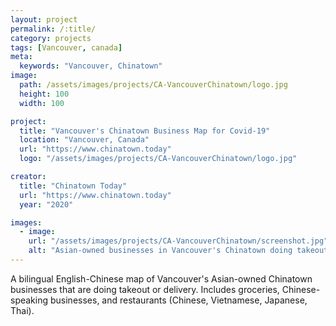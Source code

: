 ```yaml
---
layout: project
permalink: /:title/
category: projects
tags: [Vancouver, canada]
meta:
  keywords: "Vancouver, Chinatown"
image:
  path: /assets/images/projects/CA-VancouverChinatown/logo.jpg
  height: 100
  width: 100

project:
  title: "Vancouver's Chinatown Business Map for Covid-19"
  location: "Vancouver, Canada"
  url: "https://www.chinatown.today"
  logo: "/assets/images/projects/CA-VancouverChinatown/logo.jpg"

creator:
  title: "Chinatown Today"
  url: "https://www.chinatown.today"
  year: "2020"

images:
  - image:
    url: "/assets/images/projects/CA-VancouverChinatown/screenshot.jpg"
    alt: "Asian-owned businesses in Vancouver's Chinatown doing takeout or delivery"
---
```

<p>A bilingual English-Chinese map of Vancouver's Asian-owned Chinatown businesses that are doing takeout or delivery. Includes groceries, Chinese-speaking businesses, and restaurants (Chinese, Vietnamese, Japanese, Thai).</p>
